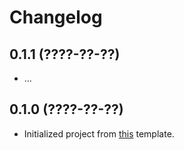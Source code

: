 Changelog
=========


0.1.1 (????-??-??)
------------------
- ... 


0.1.0 (????-??-??)
------------------
- Initialized project from [this](https://github.com/mhorlacher/python-package-template) template. 